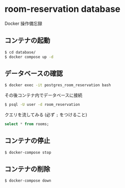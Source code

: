 # room-reservation database
Docker 操作備忘録

## コンテナの起動
```bash
$ cd database/
$ docker compose up -d
```

## データベースの確認
```bash
$ docker exec -it postgres_room_reservation bash
```

その後コンテナ内でデータベースに接続
```bash
$ psql -U user -d room_reservation
```

クエリを流してみる
(必ず `;` をつけること)
```sql
select * from rooms;
```

## コンテナの停止
```bash
$ docker-compose stop
```

## コンテナの削除
```bash
$ docker-compose down
```